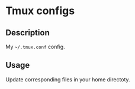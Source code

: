 # Tmux configs

## Description

My `~/.tmux.conf` config.

## Usage

Update corresponding files in your home directoty.
